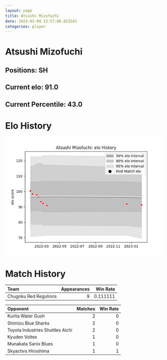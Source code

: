 ```yaml
---  
layout: page  
title: Atsushi Mizofuchi  
date: 2023-02-09 13:57:08.822543  
categories: player  
---
```

# Atsushi Mizofuchi

## Positions: SH

## Current elo: 91.0

## Current Percentile: 43.0

# Elo History


![elo history](history_AtsushiMizofuchi.png)
# Match History


| Team                  |   Appearances |   Win Rate |
|:----------------------|--------------:|-----------:|
| Chugoku Red Regulions |             9 |   0.111111 |

| Opponent                         |   Matches |   Win Rate |
|:---------------------------------|----------:|-----------:|
| Kurita Water Gush                |         2 |          0 |
| Shimizu Blue Sharks              |         2 |          0 |
| Toyota Industries Shuttles Aichi |         2 |          0 |
| Kyuden Voltex                    |         1 |          0 |
| Munakata Sanix Blues             |         1 |          0 |
| Skyactivs Hiroshima              |         1 |          1 |
